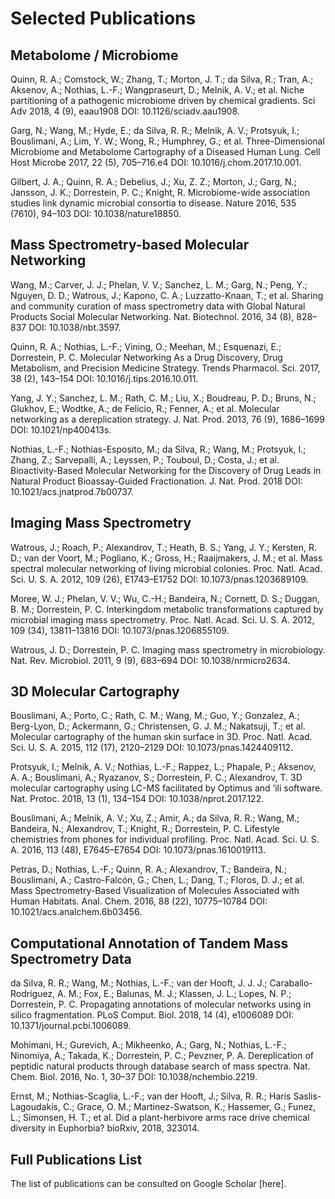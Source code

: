 # Selected Publications

## Metabolome / Microbiome

Quinn, R. A.; Comstock, W.; Zhang, T.; Morton, J. T.; da Silva, R.; Tran, A.; Aksenov, A.; Nothias, L.-F.; Wangpraseurt, D.; Melnik, A. V.; et al. Niche partitioning of a pathogenic microbiome driven by chemical gradients. Sci Adv 2018, 4 (9), eaau1908 DOI: 10.1126/sciadv.aau1908.

Garg, N.; Wang, M.; Hyde, E.; da Silva, R. R.; Melnik, A. V.; Protsyuk, I.; Bouslimani, A.; Lim, Y. W.; Wong, R.; Humphrey, G.; et al. Three-Dimensional Microbiome and Metabolome Cartography of a Diseased Human Lung. Cell Host Microbe 2017, 22 (5), 705–716.e4 DOI: 10.1016/j.chom.2017.10.001.

Gilbert, J. A.; Quinn, R. A.; Debelius, J.; Xu, Z. Z.; Morton, J.; Garg, N.; Jansson, J. K.; Dorrestein, P. C.; Knight, R. Microbiome-wide association studies link dynamic microbial consortia to disease. Nature 2016, 535 (7610), 94–103 DOI: 10.1038/nature18850.



## Mass Spectrometry-based Molecular Networking
Wang, M.; Carver, J. J.; Phelan, V. V.; Sanchez, L. M.; Garg, N.; Peng, Y.; Nguyen, D. D.; Watrous, J.; Kapono, C. A.; Luzzatto-Knaan, T.; et al. Sharing and community curation of mass spectrometry data with Global Natural Products Social Molecular Networking. Nat. Biotechnol. 2016, 34 (8), 828–837 DOI: 10.1038/nbt.3597.

Quinn, R. A.; Nothias, L.-F.; Vining, O.; Meehan, M.; Esquenazi, E.; Dorrestein, P. C. Molecular Networking As a Drug Discovery, Drug Metabolism, and Precision Medicine Strategy. Trends Pharmacol. Sci. 2017, 38 (2), 143–154 DOI: 10.1016/j.tips.2016.10.011.

Yang, J. Y.; Sanchez, L. M.; Rath, C. M.; Liu, X.; Boudreau, P. D.; Bruns, N.; Glukhov, E.; Wodtke, A.; de Felicio, R.; Fenner, A.; et al. Molecular networking as a dereplication strategy. J. Nat. Prod. 2013, 76 (9), 1686–1699 DOI: 10.1021/np400413s.

Nothias, L.-F.; Nothias-Esposito, M.; da Silva, R.; Wang, M.; Protsyuk, I.; Zhang, Z.; Sarvepalli, A.; Leyssen, P.; Touboul, D.; Costa, J.; et al. Bioactivity-Based Molecular Networking for the Discovery of Drug Leads in Natural Product Bioassay-Guided Fractionation. J. Nat. Prod. 2018 DOI: 10.1021/acs.jnatprod.7b00737.



## Imaging Mass Spectrometry
Watrous, J.; Roach, P.; Alexandrov, T.; Heath, B. S.; Yang, J. Y.; Kersten, R. D.; van der Voort, M.; Pogliano, K.; Gross, H.; Raaijmakers, J. M.; et al. Mass spectral molecular networking of living microbial colonies. Proc. Natl. Acad. Sci. U. S. A. 2012, 109 (26), E1743–E1752 DOI: 10.1073/pnas.1203689109.

Moree, W. J.; Phelan, V. V.; Wu, C.-H.; Bandeira, N.; Cornett, D. S.; Duggan, B. M.; Dorrestein, P. C. Interkingdom metabolic transformations captured by microbial imaging mass spectrometry. Proc. Natl. Acad. Sci. U. S. A. 2012, 109 (34), 13811–13816 DOI: 10.1073/pnas.1206855109.

Watrous, J. D.; Dorrestein, P. C. Imaging mass spectrometry in microbiology. Nat. Rev. Microbiol. 2011, 9 (9), 683–694 DOI: 10.1038/nrmicro2634.



## 3D Molecular Cartography
Bouslimani, A.; Porto, C.; Rath, C. M.; Wang, M.; Guo, Y.; Gonzalez, A.; Berg-Lyon, D.; Ackermann, G.; Christensen, G. J. M.; Nakatsuji, T.; et al. Molecular cartography of the human skin surface in 3D. Proc. Natl. Acad. Sci. U. S. A. 2015, 112 (17), 2120–2129 DOI: 10.1073/pnas.1424409112.

Protsyuk, I.; Melnik, A. V.; Nothias, L.-F.; Rappez, L.; Phapale, P.; Aksenov, A. A.; Bouslimani, A.; Ryazanov, S.; Dorrestein, P. C.; Alexandrov, T. 3D molecular cartography using LC-MS facilitated by Optimus and ’ili software. Nat. Protoc. 2018, 13 (1), 134–154 DOI: 10.1038/nprot.2017.122.

Bouslimani, A.; Melnik, A. V.; Xu, Z.; Amir, A.; da Silva, R. R.; Wang, M.; Bandeira, N.; Alexandrov, T.; Knight, R.; Dorrestein, P. C. Lifestyle chemistries from phones for individual profiling. Proc. Natl. Acad. Sci. U. S. A. 2016, 113 (48), E7645–E7654 DOI: 10.1073/pnas.1610019113.

Petras, D.; Nothias, L.-F.; Quinn, R. A.; Alexandrov, T.; Bandeira, N.; Bouslimani, A.; Castro-Falcón, G.; Chen, L.; Dang, T.; Floros, D. J.; et al. Mass Spectrometry-Based Visualization of Molecules Associated with Human Habitats. Anal. Chem. 2016, 88 (22), 10775–10784 DOI: 10.1021/acs.analchem.6b03456.



## Computational Annotation of Tandem Mass Spectrometry Data
da Silva, R. R.; Wang, M.; Nothias, L.-F.; van der Hooft, J. J. J.; Caraballo-Rodríguez, A. M.; Fox, E.; Balunas, M. J.; Klassen, J. L.; Lopes, N. P.; Dorrestein, P. C. Propagating annotations of molecular networks using in silico fragmentation. PLoS Comput. Biol. 2018, 14 (4), e1006089 DOI: 10.1371/journal.pcbi.1006089.

Mohimani, H.; Gurevich, A.; Mikheenko, A.; Garg, N.; Nothias, L.-F.; Ninomiya, A.; Takada, K.; Dorrestein, P. C.; Pevzner, P. A. Dereplication of peptidic natural products through database search of mass spectra. Nat. Chem. Biol.  2016, No. 1, 30–37 DOI: 10.1038/nchembio.2219.

Ernst, M.; Nothias-Scaglia, L.-F.; van der Hooft, J.; Silva, R. R.; Haris Saslis-Lagoudakis, C.; Grace, O. M.; Martinez-Swatson, K.; Hassemer, G.; Funez, L.; Simonsen, H. T.; et al. Did a plant-herbivore arms race drive chemical diversity in Euphorbia? bioRxiv, 2018, 323014.


## Full Publications List

The list of publications can be consulted on Google Scholar [here].